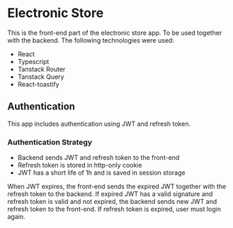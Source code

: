 # Electronic Store

This is the front-end part of the electronic store app. To be used together with the backend. The following technologies were used:

- React
- Typescript
- Tanstack Router
- Tanstack Query
- React-toastify

## Authentication

This app includes authentication using JWT and refresh token.

### Authentication Strategy

- Backend sends JWT and refresh token to the front-end
- Refresh token is stored in http-only cookie
- JWT has a short life of 1h and is saved in session storage

When JWT expires, the front-end sends the expired JWT together with the refresh token to the backend. If expired JWT has a valid signature and refresh token is valid and not expired, the backend sends new JWT and refresh token to the front-end.
If refresh token is expired, user must login again.
